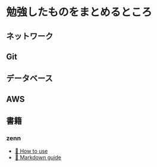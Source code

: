 # 勉強したものをまとめるところ

## ネットワーク

## Git

## データベース

## AWS

## 書籍



### zenn
* [📘 How to use](https://zenn.dev/zenn/articles/zenn-cli-guide)
* [📘 Markdown guide](https://zenn.dev/zenn/articles/markdown-guide)
